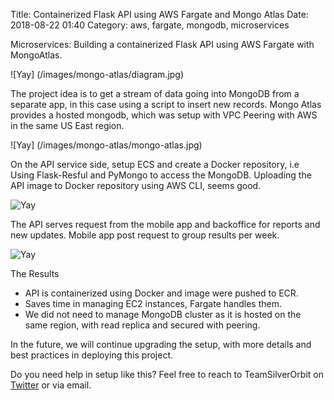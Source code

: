 Title: Containerized Flask API using AWS Fargate and Mongo Atlas 
Date: 2018-08-22 01:40
Category: aws, fargate, mongodb, microservices

Microservices: Building a containerized Flask API using AWS Fargate with  MongoAtlas. 

![Yay] (/images/mongo-atlas/diagram.jpg)

The project idea is to get a stream of data going into MongoDB from a separate app, in this case using a script to insert new records.
Mongo Atlas provides a hosted mongodb, which was setup with VPC Peering with AWS in the same US East region. 

![Yay] (/images/mongo-atlas/mongo-atlas.jpg)

On the API service side, setup ECS and create a Docker repository, i.e  Using Flask-Resful and PyMongo to access the MongoDB. 
Uploading the API image to Docker repository using AWS CLI, seems good.

![Yay](/images/mongo-atlas/docker_push.jpg)

The API serves request from the mobile app and backoffice for reports and new updates. 
Mobile app post request to group results per week.  

![Yay](/images/mongo-atlas/mobileapp.jpg)


The Results

- API is containerized using Docker and image were pushed to  ECR.
- Saves time in managing EC2 instances, Fargate handles them.
- We did not need to manage MongoDB cluster as it is hosted on the same region, with read replica and secured with peering.

In the future, we will continue upgrading the setup, with more details and best practices in deploying this project. 


Do you need help in setup like this? Feel free to reach to TeamSilverOrbit on [Twitter](https://twitter.com/TeamSilverOrbit) or via email.


